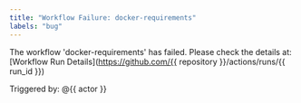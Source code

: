 ```yaml
---
title: "Workflow Failure: docker-requirements"
labels: "bug"
---
```

The workflow 'docker-requirements' has failed.
Please check the details at: [Workflow Run Details](https://github.com/{{ repository }}/actions/runs/{{ run_id }})

Triggered by: @{{ actor }}
